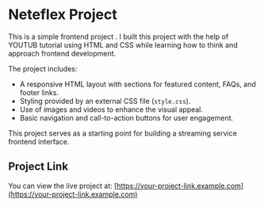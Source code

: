 # Neteflex Project

This is a simple frontend project . I built this project with the help of YOUTUB tutorial using HTML and CSS while learning how to think and approach frontend development.

The project includes:

- A responsive HTML layout with sections for featured content, FAQs, and footer links.
- Styling provided by an external CSS file (`style.css`).
- Use of images and videos to enhance the visual appeal.
- Basic navigation and call-to-action buttons for user engagement.

This project serves as a starting point for building a streaming service frontend interface.

## Project Link

You can view the live project at: [https://your-project-link.example.com](https://your-project-link.example.com)
